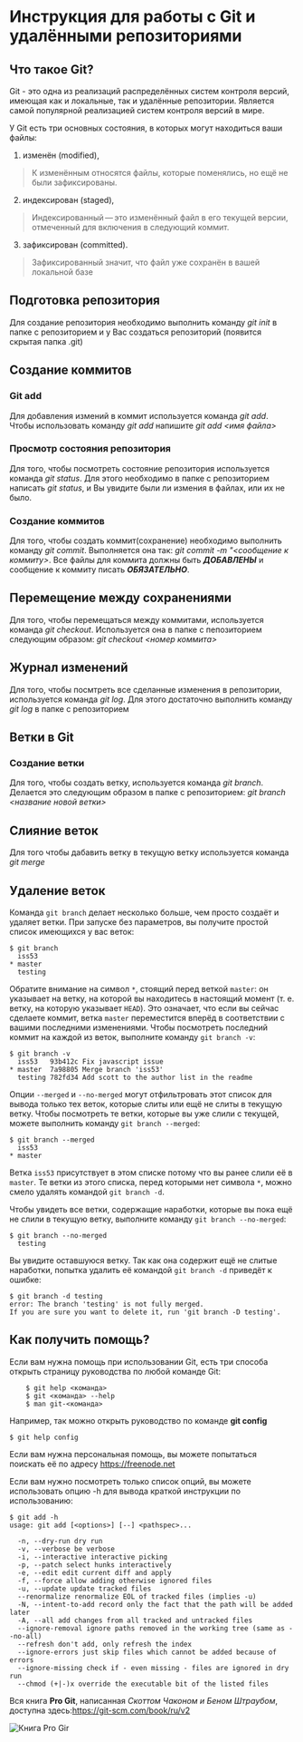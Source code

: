 # Инструкция для работы с Git и удалёнными репозиториями

## Что такое Git?
Git - это одна из реализаций распределённых систем контроля версий, имеющая как и локальные, так и удалённые репозитории. Является самой популярной реализацией систем контроля версий в мире.

У Git есть три основных состояния, в которых могут находиться ваши файлы: 
1. изменён (modified),
> К изменённым относятся файлы, которые поменялись, но ещё не были зафиксированы.
2. индексирован (staged),
> Индексированный — это изменённый файл в его текущей версии, отмеченный для
включения в следующий коммит.
3. зафиксирован (committed).
> Зафиксированный значит, что файл уже сохранён в вашей локальной базе


## Подготовка репозитория
Для создание репозитория необходимо выполнить команду *git init*  в папке с репозиторием и у Вас создаться репозиторий (появится скрытая папка .git)

## Создание коммитов

### Git add
Для добавления измений в коммит используется команда *git add*. Чтобы использовать команду *git add* напишите *git add <имя файла>*

### Просмотр состояния репозитория
Для того, чтобы посмотреть состояние репозитория используется команда *git status*. Для этого необходимо в папке с репозиторием написать *git status*, и Вы увидите были ли измения в файлах, или их не было.

### Создание коммитов
Для того, чтобы создать коммит(сохранение) необходимо выполнить команду *git commit*. Выполняется она так: *git commit -m "<сообщение к коммиту>*. Все файлы для коммита должны быть ***ДОБАВЛЕНЫ*** и сообщение к коммиту писать ***ОБЯЗАТЕЛЬНО***.

## Перемещение между сохранениями
Для того, чтобы перемещаться между коммитами, используется команда *git checkout*. Используется она в папке с пепозиторием следующим образом: *git checkout <номер коммита>*

## Журнал изменений
Для того, чтобы посмтреть все сделанные изменения в репозитории, используется команда *git log*. Для этого достаточно выполнить команду *git log* в папке с репозиторием

## Ветки в Git

### Создание ветки

Для того, чтобы создать ветку, используется команда *git branch*. Делается это следующим образом в папке с репозиторием: *git branch <название новой ветки>*

## Слияние веток

Для того чтобы дабавить ветку в текущую ветку используется команда *git merge <name branch>*

## Удаление веток

Команда `git branch` делает несколько больше, чем просто создаёт и удаляет ветки. При запуске без параметров, вы получите простой список имеющихся у вас веток:
```
$ git branch
  iss53
* master
  testing
```
Обратите внимание на символ `*`, стоящий перед веткой `master`: он указывает на ветку, на которой вы находитесь в настоящий момент (т. е. ветку, на которую указывает `HEAD`). Это означает, что если вы сейчас сделаете коммит, ветка `master` переместится вперёд в соответствии с вашими последними изменениями. Чтобы посмотреть последний коммит на каждой из веток, выполните команду `git branch -v`:
```
$ git branch -v
  iss53   93b412c Fix javascript issue
* master  7a98805 Merge branch 'iss53'
  testing 782fd34 Add scott to the author list in the readme
```
Опции `--merged` и `--no-merged` могут отфильтровать этот список для вывода только тех веток, которые слиты или ещё не слиты в текущую ветку. Чтобы посмотреть те ветки, которые вы уже слили с текущей, можете выполнить команду `git branch --merged`:
```
$ git branch --merged
  iss53
* master
```
Ветка `iss53` присутствует в этом списке потому что вы ранее слили её в `master`. Те ветки из этого списка, перед которыми нет символа `*`, можно смело удалять командой `git branch -d`.

Чтобы увидеть все ветки, содержащие наработки, которые вы пока ещё не слили в текущую ветку, выполните команду `git branch --no-merged`:
```
$ git branch --no-merged
  testing
```
Вы увидите оставшуюся ветку. Так как она содержит ещё не слитые наработки, попытка удалить её командой `git branch -d` приведёт к ошибке:
```
$ git branch -d testing
error: The branch 'testing' is not fully merged.
If you are sure you want to delete it, run 'git branch -D testing'.
```

## Как получить помощь?

Если вам нужна помощь при использовании Git, есть три способа открыть страницу руководства по любой команде Git:
```
    $ git help <команда>
    $ git <команда> --help
    $ man git-<команда>
```
Например, так можно открыть руководство по команде **git config**
```
$ git help config
```
Если вам нужна персональная помощь, вы можете попытаться поискать её по адресу <https://freenode.net>

Если вам нужно посмотреть только список опций, вы можете использовать опцию -h для вывода краткой инструкции по использованию:

```
$ git add -h
usage: git add [<options>] [--] <pathspec>...

  -n, --dry-run dry run
  -v, --verbose be verbose
  -i, --interactive interactive picking
  -p, --patch select hunks interactively
  -e, --edit edit current diff and apply
  -f, --force allow adding otherwise ignored files
  -u, --update update tracked files
  --renormalize renormalize EOL of tracked files (implies -u)
  -N, --intent-to-add record only the fact that the path will be added later
  -A, --all add changes from all tracked and untracked files
  --ignore-removal ignore paths removed in the working tree (same as --no-all)
  --refresh don't add, only refresh the index
  --ignore-errors just skip files which cannot be added because of errors
  --ignore-missing check if - even missing - files are ignored in dry run
  --chmod (+|-)x override the executable bit of the listed files
```

Вся книга __Pro Git__, написанная *Скоттом Чаконом и Беном Штраубом*, доступна здесь:<https://git-scm.com/book/ru/v2>

![Книга Pro Gir](Pro_Git.jpg)




